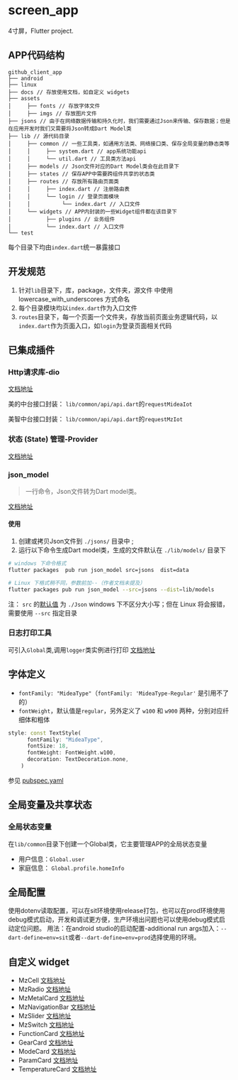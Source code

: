 # screen_app

4寸屏，Flutter project.

## APP代码结构

```
github_client_app
├── android
├── linux
├── docs // 存放使用文档，如自定义 widgets
├── assets
│     ├── fonts // 存放字体文件
│     ├── imgs // 存放图片文件
├── jsons // 由于在网络数据传输和持久化时，我们需要通过Json来传输、保存数据；但是在应用开发时我们又需要将Json转成Dart Model类
├── lib // 源代码目录
│     ├── common // 一些工具类，如通用方法类、网络接口类、保存全局变量的静态类等
│     │     ├── system.dart // app系统功能api
│     │     └── util.dart // 工具类方法api
│     ├── models // Json文件对应的Dart Model类会在此目录下   
│     ├── states // 保存APP中需要跨组件共享的状态类
│     ├── routes // 存放所有路由页面类
│     │     ├── index.dart // 注册路由表
│     │     └── login // 登录页面模块
│     │          └── index.dart // 入口文件
│     └── widgets // APP内封装的一些Widget组件都在该目录下
│           ├── plugins // 业务组件
│           └── index.dart // 入口文件
└── test
```

每个目录下均由`index.dart`统一暴露接口

## 开发规范
1. 针对`lib`目录下，库，package，文件夹，源文件 中使用 lowercase_with_underscores 方式命名
2. 每个目录模块均以`index.dart`作为入口文件
3. `routes`目录下，每一个页面一个文件夹，存放当前页面业务逻辑代码，以`index.dart`作为页面入口，如`login`为登录页面相关代码

## 已集成插件
### Http请求库-dio
[文档地址](https://github.com/flutterchina/dio/blob/develop/README-ZH.md)

美的中台接口封装： `lib/common/api/api.dart`的`requestMideaIot`

美智中台接口封装： `lib/common/api/api.dart`的`requestMzIot`

### 状态 (State) 管理-Provider
[文档地址](https://pub.flutter-io.cn/packages/provider)

### json_model
> 一行命令，Json文件转为Dart model类。

[文档地址](https://pub.flutter-io.cn/packages/json_model)

#### 使用
1. 创建或拷贝Json文件到 `./jsons/` 目录中 ;
2. 运行以下命令生成Dart model类，生成的文件默认在 `./lib/models/` 目录下

```bash
# windows 下命令格式
flutter packages  pub run json_model src=jsons  dist=data

# Linux 下格式稍不同，参数前加--（作者文档未提及）
flutter packages pub run json_model --src=jsons --dist=lib/models
```

注：
`src` 的[默认值](https://github.com/flutterchina/json_model/blob/master/bin/json_model.dart#L21) 为 `./Json`
windows 下不区分大小写；但在 Linux 将会报错，需要使用 `--src` 指定目录

### 日志打印工具
可引入`Global`类,调用`logger`类实例进行打印
[文档地址](https://pub.flutter-io.cn/packages/logger)

## 字体定义
- `fontFamily: "MideaType"`（`fontFamily: 'MideaType-Regular'` 是引用不了的）
- `fontWeight`，默认值是`regular`，另外定义了 `w100` 和 `w900` 两种，分别对应纤细体和粗体
```dart
style: const TextStyle(
      fontFamily: "MideaType",
      fontSize: 18,
      fontWeight: FontWeight.w100,
      decoration: TextDecoration.none,
    )
```

参见 [pubspec.yaml](./pubspec.yaml#L111)

## 全局变量及共享状态

### 全局状态变量
在`lib/common`目录下创建一个Global类，它主要管理APP的全局状态变量

- 用户信息：`Global.user`
- 家庭信息： `Global.profile.homeInfo`

## 全局配置
使用dotenv读取配置，可以在sit环境使用release打包，也可以在prod环境使用debug模式启动，开发和调试更方便，生产环境出问题也可以使用debug模式启动定位问题。
用法：在android studio的启动配置-additional run args加入：`--dart-define=env=sit`或者`--dart-define=env=prod`选择使用的环境。


## 自定义 widget
- MzCell [文档地址](./docs/mz_cell.md)
- MzRadio [文档地址](./docs/mz_radio.md)
- MzMetalCard [文档地址](./docs/mz_metal_card.md)
- MzNavigationBar [文档地址](./docs/mz_navigation_bar.md)
- MzSlider [文档地址](./docs/mz_slider.md)
- MzSwitch [文档地址](./docs/mz_switch.md)
- FunctionCard [文档地址](./docs/plugins/function_card.md)
- GearCard [文档地址](./docs/plugins/gear_card.md)
- ModeCard [文档地址](./docs/plugins/mode_card.md)
- ParamCard [文档地址](./docs/plugins/param_card.md)
- TemperatureCard [文档地址](./docs/plugins/temperature_card.md)